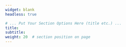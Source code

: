 ```yaml
---
widget: blank
headless: true

# ... Put Your Section Options Here (title etc.) ...
title: 
subtitle:
weight: 20  # section position on page
---
```

```

```
